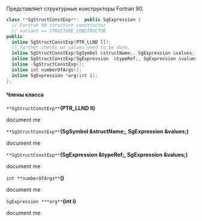 Представляет структурные конструкторы Fortran 90.
```cpp
class **SgStructConstExp**:  public SgExpression {
  // Fortran 90 structure constructor
  // variant == STRUCTURE_CONSTRUCTOR
public:
  inline SgStructConstExp(PTR_LLND ll);
  // further checks on values need to be done.
  inline SgStructConstExp(SgSymbol &structName;, SgExpression &values;);
  inline SgStructConstExp(SgExpression  &typeRef;, SgExpression &values;);
  inline ~SgStructConstExp();
  inline int numberOfArgs();
  inline SgExpression *arg(int i);
};
```

#### Члены класса

`**SgStructConstExp**`**(PTR_LLND ll)**

document me

`**SgStructConstExp**`**(SgSymbol &structName;, SgExpression &values;)**

document me

`**SgStructConstExp**`**(SgExpression &typeRef;, SgExpression &values;)**

document me

`int **numberOfArgs**`**()**

document me

`SgExpression ***arg**`**(int i)**

document me





